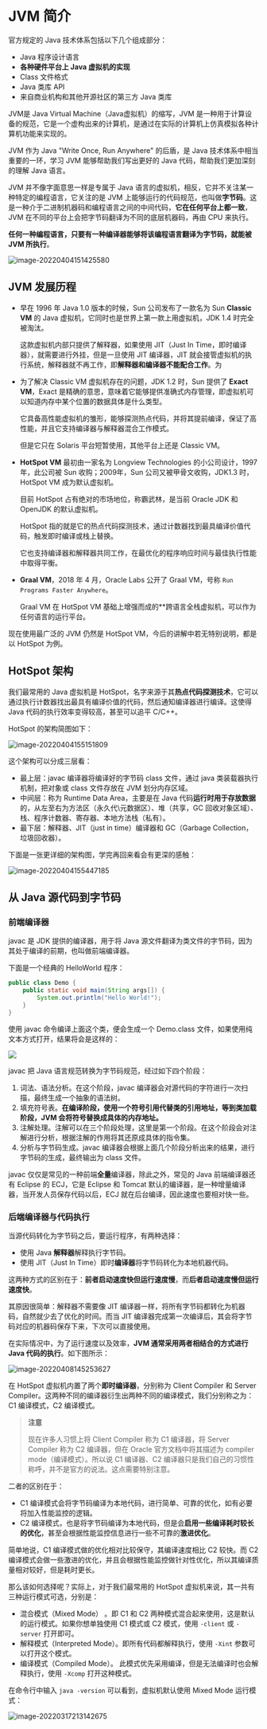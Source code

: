 # JVM 简介

官方规定的 Java 技术体系包括以下几个组成部分：

* Java 程序设计语言
* **各种硬件平台上 Java 虚拟机的实现**
* Class 文件格式
* Java 类库 API
* 来自商业机构和其他开源社区的第三方 Java 类库

JVM是 Java Virtual Machine（Java虚拟机）的缩写，JVM 是一种用于计算设备的规范，它是一个虚构出来的计算机，是通过在实际的计算机上仿真模拟各种计算机功能来实现的。

JVM 作为 Java "Write Once, Run Anywhere" 的后盾，是 Java 技术体系中相当重要的一环，学习 JVM 能够帮助我们写出更好的 Java 代码，帮助我们更加深刻的理解 Java 语言。

JVM 并不像字面意思一样是专属于 Java 语言的虚拟机，相反，它并不关注某一种特定的编程语言，它关注的是 JVM 上能够运行的代码规范，也叫做**字节码**。这是一种介于二进制机器码和编程语言之间的中间代码，**它在任何平台上都一致**，JVM 在不同的平台上会把字节码翻译为不同的底层机器码，再由 CPU 来执行。

**任何一种编程语言，只要有一种编译器能够将该编程语言翻译为字节码，就能被 JVM 所执行**。

![image-20220404151425580](https://fastly.jsdelivr.net/gh/Faraway002/typora/images/image-20220404151425580.png)

## JVM 发展历程

* 早在 1996 年 Java 1.0 版本的时候，Sun 公司发布了一款名为 Sun **Classic VM** 的 Java 虚拟机，它同时也是世界上第一款上用虚拟机，JDK 1.4 时完全被淘汰。

  这款虚拟机内部只提供了解释器，如果使用 JIT（Just In Time，即时编译器），就需要进行外挂，但是一旦使用 JIT 编译器，JIT 就会接管虚拟机的执行系统，解释器就不再工作，即**解释器和编译器不能配合工作**。为

* 为了解决 Classic VM 虚拟机存在的问题，JDK 1.2 时，Sun 提供了 **Exact VM**，Exact 是精确的意思，意味着它能够提供准确式内存管理，即虚拟机可以知道内存中某个位置的数据具体是什么类型。

  它具备高性能虚拟机的雏形，能够探测热点代码，并将其提前编译，保证了高性能，并且它支持编译器与解释器混合工作模式。

  但是它只在 Solaris 平台短暂使用，其他平台上还是 Classic VM。

* **HotSpot VM** 最初由一家名为 Longview Technologies 的小公司设计，1997年，此公司被 Sun 收购；2009年，Sun 公司又被甲骨文收购，JDK1.3 时，HotSpot VM 成为默认虚拟机。

  目前 HotSpot 占有绝对的市场地位，称霸武林，是当前 Oracle JDK 和 OpenJDK 的默认虚拟机。

  HotSpot 指的就是它的热点代码探测技术，通过计数器找到最具编译价值代码，触发即时编译或栈上替换。

  它也支持编译器和解释器共同工作，在最优化的程序响应时间与最佳执行性能中取得平衡。

* **Graal VM**，2018 年 4 月，Oracle Labs 公开了 Graal VM，号称 `Run Programs Faster Anywhere`。

  Graal VM 在 HotSpot VM 基础上增强而成的**跨语言全栈虚拟机，可以作为任何语言的运行平台。

现在使用最广泛的 JVM 仍然是 HotSpot VM，今后的讲解中若无特别说明，都是以 HotSpot 为例。

## HotSpot 架构

我们最常用的 Java 虚拟机是 HotSpot，名字来源于其**热点代码探测技术**，它可以通过执行计数器找出最具有编译价值的代码，然后通知编译器进行编译。这使得 Java 代码的执行效率变得较高，甚至可以追平 C/C++。

HotSpot 的架构简图如下：

![image-20220404155151809](https://fastly.jsdelivr.net/gh/Faraway002/typora/images/image-20220404155151809.png)

这个架构可以分成三层看：

* 最上层：javac 编译器将编译好的字节码 class 文件，通过 java 类装载器执行机制，把对象或 class 文件存放在 JVM 划分内存区域。
* 中间层：称为 Runtime Data Area，主要是在 Java 代码**运行时用于存放数据**的，从左至右为方法区（永久代\元数据区）、堆（共享，GC 回收对象区域）、栈、程序计数器、寄存器、本地方法栈（私有）。
* 最下层：解释器、JIT（just in time）编译器和 GC（Garbage Collection，垃圾回收器）。

下面是一张更详细的架构图，学完再回来看会有更深的感触：

![image-20220404155447185](https://fastly.jsdelivr.net/gh/Faraway002/typora/images/image-20220404155447185.png)

## 从 Java 源代码到字节码

### 前端编译器

javac 是 JDK 提供的编译器，用于将 Java 源文件翻译为类文件的字节码，因为其处于编译的前期，也叫做前端编译器。

下面是一个经典的 HelloWorld 程序：

```java
public class Demo {
    public static void main(String args[]) {
        System.out.println("Hello World!");
    }
}
```

使用 javac 命令编译上面这个类，便会生成一个 Demo.class 文件，如果使用纯文本方式打开，结果将会是这样的：

![](https://fastly.jsdelivr.net/gh/Faraway002/typora/images/image-20220317212225517.png)

javac 把 Java 语言规范转换为字节码规范，经过如下四个阶段：

1. 词法、语法分析。在这个阶段，javac 编译器会对源代码的字符进行一次扫描，最终生成一个抽象的语法树。
2. 填充符号表。**在编译阶段，使用一个符号引用代替类的引用地址，等到类加载阶段，JVM 会将符号替换成具体的内存地址。**
3. 注解处理。注解可以在三个阶段处理，这里是第一个阶段。在这个阶段会对注解进行分析，根据注解的作用将其还原成具体的指令集。
4. 分析与字节码生成。javac 编译器会根据上面几个阶段分析出来的结果，进行字节码的生成，最终输出为 class 文件。

javac 仅仅是常见的一种前端**全量**编译器，除此之外，常见的 Java 前端编译器还有 Eclipse 的 ECJ，它是 Eclipse 和 Tomcat 默认的编译器，是一种增量编译器，当开发人员保存代码以后，ECJ 就在后台编译，因此速度也要相对快一些。

### 后端编译器与代码执行

当源代码转化为字节码之后，要运行程序，有两种选择：

* 使用 Java **解释器**解释执行字节码。
* 使用 JIT（Just In Time）即时**编译器**将字节码转化为本地机器代码。

这两种方式的区别在于：**前者启动速度快但运行速度慢**，而**后者启动速度慢但运行速度快**。

其原因很简单：解释器不需要像 JIT 编译器一样，将所有字节码都转化为机器码，自然就少去了优化的时间。而当 JIT 编译器完成第一次编译后，其会将字节码对应的机器码保存下来，下次可以直接使用。

在实际情况中，为了运行速度以及效率，**JVM 通常采用两者相结合的方式进行 Java 代码的执行**。如下图所示：

![image-20220408145253627](https://fastly.jsdelivr.net/gh/Faraway002/typora/images/image-20220408145253627.png)

在 HotSpot 虚拟机内置了两个**即时编译器**，分别称为 Client Compiler 和 Server Compiler。这两种不同的编译器衍生出两种不同的编译模式，我们分别称之为：C1 编译模式，C2 编译模式。

> **注意**
>
> 现在许多人习惯上将 Client Compiler 称为 C1 编译器，将 Server Compiler 称为 C2 编译器，但在 Oracle 官方文档中将其描述为 compiler mode（编译模式）。所以说 C1 编译器、C2 编译器只是我们自己的习惯性称呼，并不是官方的说法。这点需要特别注意。

二者的区别在于：

* C1 编译模式会将字节码编译为本地代码，进行简单、可靠的优化，如有必要将加入性能监控的逻辑。
* C2 编译模式，也是将字节码编译为本地代码，但是会**启用一些编译耗时较长的优化**，甚至会根据性能监控信息进行一些不可靠的**激进优化**。

简单地说，C1 编译模式做的优化相对比较保守，其编译速度相比 C2 较快。而 C2 编译模式会做一些激进的优化，并且会根据性能监控做针对性优化，所以其编译质量相对较好，但是耗时更长。

那么该如何选择呢？实际上，对于我们最常用的 HotSpot 虚拟机来说，其一共有三种运行模式可选，分别是：

- 混合模式（Mixed Mode） 。即 C1 和 C2 两种模式混合起来使用，这是默认的运行模式。如果你想单独使用 C1 模式或 C2 模式，使用 `-client` 或 `-server` 打开即可。
- 解释模式（Interpreted Mode）。即所有代码都解释执行，使用 `-Xint` 参数可以打开这个模式。
- 编译模式（Compiled Mode）。 此模式优先采用编译，但是无法编译时也会解释执行，使用 `-Xcomp` 打开这种模式。

在命令行中输入 `java -version` 可以看到，虚拟机默认使用 Mixed Mode 运行模式：

![image-20220317213142675](https://fastly.jsdelivr.net/gh/Faraway002/typora/images/image-20220317213142675.png)

